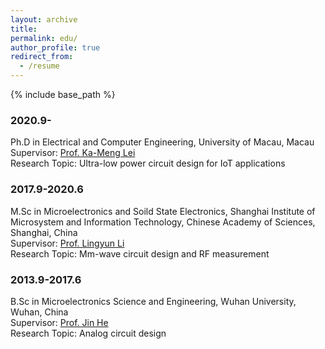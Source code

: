```yaml
---
layout: archive
title: 
permalink: edu/
author_profile: true
redirect_from:
  - /resume
---
```


{% include base_path %}


### 2020.9-
Ph.D in Electrical and Computer Engineering, University of Macau, Macau   
Supervisor: [Prof. Ka-Meng Lei](http://www.amsv.um.edu.mo/people/kamenglei)  
Research Topic: Ultra-low power circuit design for IoT applications  

### 2017.9-2020.6
M.Sc in Microelectronics and Soild State Electronics, Shanghai Institute of Microsystem and Information Technology, Chinese Academy of Sciences, Shanghai, China  
Supervisor: [Prof. Lingyun Li](http://sourcedb.sim.cas.cn/cn/expert/201603/t20160302_4541236.html)  
Research Topic: Mm-wave circuit design and RF measurement  

### 2013.9-2017.6
B.Sc in Microelectronics Science and Engineering, Wuhan University, Wuhan, China  
Supervisor: [Prof. Jin He](http://physics.whu.edu.cn/info/1053/2154.htm)  
Research Topic: Analog circuit design  
